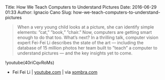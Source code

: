 Title: How We Teach Computers to Understand Pictures
Date: 2016-06-29 01:33
Author: Ignacio Cano
Slug: how-we-teach-computers-to-understand-pictures

> When a very young child looks at a picture, she can identify simple elements:
> ”cat,” ”book,” ”chair.” Now, computers are getting smart enough to do that
> too. What’s next? In a thrilling talk, computer vision expert Fei-Fei Li
> describes the state of the art — including the database of 15 million photos
> her team built to ”teach” a computer to understand pictures — and the key
> insights yet to come.

!youtube(40riCqvRoMs)

- Fei Fei Li | [youtube.com][] | via [xombra.com][]

  [youtube.com]: https://www.youtube.com/watch?v=40riCqvRoMs
    "How We Teach Computers to Understand Pictures"
  [xombra.com]: https://xombra.com/index.php?do/noticias/nota/6754/op/4/t/cmo-computadoras-entiendan-fotos
    "Cómo hacer que las computadoras entiendan Fotos"
